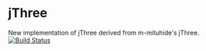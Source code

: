 # jThree
New implementation of jThree derived from m-mituhide's jThree.
[![Build Status](https://travis-ci.org/jThreeJS/jThree.svg?branch=develop)](https://travis-ci.org/jThreeJS/jThree)
